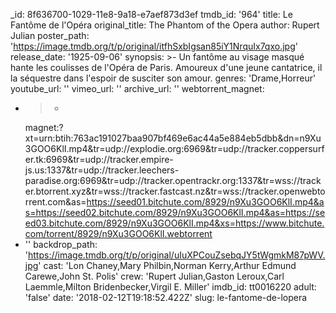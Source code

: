 _id: 8f636700-1029-11e8-9a18-e7aef873d3ef
tmdb_id: '964'
title: Le Fantôme de l'Opéra
original_title: The Phantom of the Opera
author: Rupert Julian
poster_path: 'https://image.tmdb.org/t/p/original/itfhSxbIgsan85iY1NrquIx7qxo.jpg'
release_date: '1925-09-06'
synopsis: >-
  Un fantôme au visage masqué hante les coulisses de l'Opéra de Paris. Amoureux
  d'une jeune cantatrice, il la séquestre dans l'espoir de susciter son amour.
genres: 'Drame,Horreur'
youtube_url: ''
vimeo_url: ''
archive_url: ''
webtorrent_magnet:
  - >-
    magnet:?xt=urn:btih:763ac191027baa907bf469e6ac44a5e884eb5dbb&dn=n9Xu3GOO6KlI.mp4&tr=udp://explodie.org:6969&tr=udp://tracker.coppersurfer.tk:6969&tr=udp://tracker.empire-js.us:1337&tr=udp://tracker.leechers-paradise.org:6969&tr=udp://tracker.opentrackr.org:1337&tr=wss://tracker.btorrent.xyz&tr=wss://tracker.fastcast.nz&tr=wss://tracker.openwebtorrent.com&as=https://seed01.bitchute.com/8929/n9Xu3GOO6KlI.mp4&as=https://seed02.bitchute.com/8929/n9Xu3GOO6KlI.mp4&as=https://seed03.bitchute.com/8929/n9Xu3GOO6KlI.mp4&xs=https://www.bitchute.com/torrent/8929/n9Xu3GOO6KlI.webtorrent
  - ''
backdrop_path: 'https://image.tmdb.org/t/p/original/uIuXPCouZsebqJY5tWgmkM87pWV.jpg'
cast: 'Lon Chaney,Mary Philbin,Norman Kerry,Arthur Edmund Carewe,John St. Polis'
crew: 'Rupert Julian,Gaston Leroux,Carl Laemmle,Milton Bridenbecker,Virgil E. Miller'
imdb_id: tt0016220
adult: 'false'
date: '2018-02-12T19:18:52.422Z'
slug: le-fantome-de-lopera
